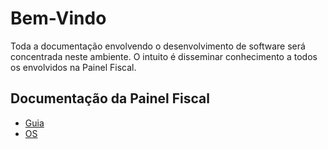 # Bem-Vindo

Toda a documentação envolvendo o desenvolvimento de software será concentrada neste ambiente.
O intuito é disseminar conhecimento a todos os envolvidos na Painel Fiscal.

## Documentação da Painel Fiscal

- [Guia](/Guia)
- [OS](/OS)